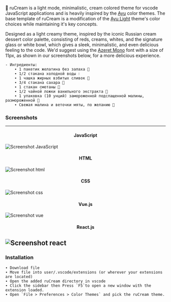 <!--p align="center"><img src="http://svgur.com/i/3Dp.svg"></p-->
<!--h4 align="center"></h4-->

🍦 ruCream is a light mode, minimalistic, cream colored theme for vscode JavaScript applications and is heavily inspired by the [Ayu][] color themes. The base template of ruCream is a modification of the [Ayu Light][] theme's color choices while maintaining it's key concepts.

Designed as a light creamy theme, inspired by the iconic Russian cream dessert color palette, consisting of reds, creams, whites, and the signature glass or white bowl, which gives a sleek, minimalistic, and even delicious feeling to the code. We'd suggest using the [Azeret Mono][] font with a size of 11px, as shown in our screenshots below, for a more delicious experience.

    - Ингредиенты:
        ∙ 1 пакетик желатина без запаха 🍮
        ∙ 1/2 стакана холодной воды 💧
        ∙ 1 чашка жирных взбитых сливок 🍦
        ∙ 3/4 стакана сахара 🍬
        ∙ 1 стакан сметаны 🥛
        ∙ 1/2 чайной ложки ванильного экстракта 🥄
        ∙ 1 упаковка (10 унций) замороженной подслащенной малины, размороженной 🍓
        ∙ Свежая малина и веточки мяты, по желанию 🌿

   [Ayu]: https://github.com/ayu-theme
   [Ayu Light]: https://github.com/ayu-theme/vscode-ayu/blob/master/assets/light.png
   [Azeret Mono]: https://fonts.google.com/specimen/Azeret+Mono

### Screenshots
-----------

<div align="center"> <h4> JavaScript </h4> </div>

![Screenshot JavaScript](https://imgur.com/Q8AEX2R.png)

<div align="center"> <h4> HTML </h4> </div>

![Screenshot html](https://imgur.com/oH4M10p.png)

<div align="center"> <h4> CSS </h4> </div>

![Screenshot css](https://imgur.com/v823ohS.png)

<div align="center"> <h4> Vue.js </h4> </div>

![Screenshot vue](https://imgur.com/ZoLC79e.png)

<div align="center"> <h4> React.js </h4> </div>

![Screenshot react](https://imgur.com/n7k7u2a.png)
------------------------------------------------

### Installation
    ∙ Download file
    ∙ Move file into user/.vscode/extensions (or wherever your extensions are located)
    ∙ Open the added ruCream directory in vscode
    ∙ Click the sidebar then Press `F5`to open a new window with the extension loaded.
    ∙ Open `File > Preferences > Color Themes` and pick the ruCream theme.